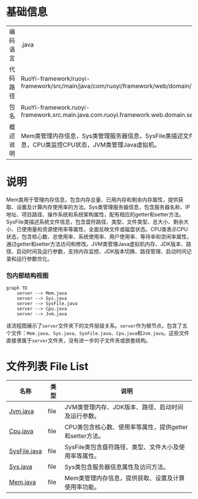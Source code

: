 # 基础信息

|      |      |
|------|------|
| 编码语言 | .java |
| 代码路径 | RuoYi-framework/ruoyi-framework/src/main/java/com/ruoyi/framework/web/domain/server |
| 包名 | RuoYi-framework.ruoyi-framework.src.main.java.com.ruoyi.framework.web.domain.server |
| 概述说明 | Mem类管理内存信息，Sys类管理服务器信息，SysFile类描述文件信息，CPU类监控CPU状态，JVM类管理Java虚拟机。 |

# 说明

Mem类用于管理内存信息，包含内存总量、已用内存和剩余内存属性，提供获取、设置及计算内存使用率的方法。Sys类管理服务器信息，包含服务器名称、IP地址、项目路径、操作系统和系统架构属性，配有相应的getter和setter方法。SysFile类描述系统文件信息，包含盘符路径、类型、文件类型、总大小、剩余大小、已使用量和资源使用率等属性，全面反映文件或磁盘状态。CPU类表示CPU状态，包含核心数、总使用率、系统使用率、用户使用率、等待率和空闲率属性，通过getter和setter方法访问和修改。JVM类管理Java虚拟机内存、JDK版本、路径、启动时间及运行参数，支持内存监控、JDK版本切换、路径管理、启动时间记录和运行参数优化。


### 包内部结构视图

```mermaid
graph TD
    server --> Mem.java
    server --> Sys.java
    server --> SysFile.java
    server --> Cpu.java
    server --> Jvm.java
```

该流程图展示了`server`文件夹下的文件层级关系。`server`作为根节点，包含了五个文件：`Mem.java`、`Sys.java`、`SysFile.java`、`Cpu.java`和`Jvm.java`。这些文件直接隶属于`server`文件夹，没有进一步的子文件夹或嵌套结构。

# 文件列表 File List

| 名称   | 类型  | 说明 |
|-------|------|-------------|
| [Jvm.java](Jvm.md) | file | JVM类管理内存、JDK版本、路径、启动时间及运行参数。 |
| [Cpu.java](Cpu.md) | file | CPU类包含核心数、使用率等属性，提供getter和setter方法。 |
| [SysFile.java](SysFile.md) | file | SysFile类包含盘符路径、类型、文件大小及使用率等属性。 |
| [Sys.java](Sys.md) | file | Sys类包含服务器信息属性及访问方法。 |
| [Mem.java](Mem.md) | file | Mem类管理内存信息，提供获取、设置及计算使用率功能。 |


